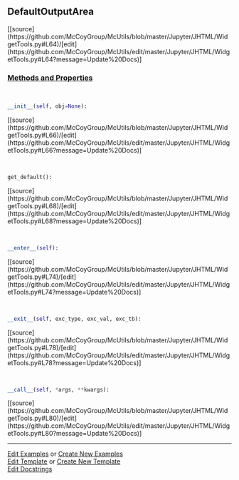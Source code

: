 ## <a id="McUtils.Jupyter.JHTML.WidgetTools.DefaultOutputArea">DefaultOutputArea</a> 
<div class="docs-source-link" markdown="1">
[[source](https://github.com/McCoyGroup/McUtils/blob/master/Jupyter/JHTML/WidgetTools.py#L64)/[edit](https://github.com/McCoyGroup/McUtils/edit/master/Jupyter/JHTML/WidgetTools.py#L64?message=Update%20Docs)]
</div>



<div class="collapsible-section">
 <div class="collapsible-section collapsible-section-header" markdown="1">
 
### <a class="collapse-link" data-toggle="collapse" href="#methods">Methods and Properties</a> <a class="float-right" data-toggle="collapse" href="#methods"><i class="fa fa-chevron-down"></i></a>

 </div>
 <div class="collapsible-section collapsible-section-body collapse" id="methods" markdown="1">

<a id="McUtils.Jupyter.JHTML.WidgetTools.DefaultOutputArea.__init__" class="docs-object-method">&nbsp;</a> 
```python
__init__(self, obj=None): 
```
<div class="docs-source-link" markdown="1">
[[source](https://github.com/McCoyGroup/McUtils/blob/master/Jupyter/JHTML/WidgetTools.py#L66)/[edit](https://github.com/McCoyGroup/McUtils/edit/master/Jupyter/JHTML/WidgetTools.py#L66?message=Update%20Docs)]
</div>

<a id="McUtils.Jupyter.JHTML.WidgetTools.DefaultOutputArea.get_default" class="docs-object-method">&nbsp;</a> 
```python
get_default(): 
```
<div class="docs-source-link" markdown="1">
[[source](https://github.com/McCoyGroup/McUtils/blob/master/Jupyter/JHTML/WidgetTools.py#L68)/[edit](https://github.com/McCoyGroup/McUtils/edit/master/Jupyter/JHTML/WidgetTools.py#L68?message=Update%20Docs)]
</div>

<a id="McUtils.Jupyter.JHTML.WidgetTools.DefaultOutputArea.__enter__" class="docs-object-method">&nbsp;</a> 
```python
__enter__(self): 
```
<div class="docs-source-link" markdown="1">
[[source](https://github.com/McCoyGroup/McUtils/blob/master/Jupyter/JHTML/WidgetTools.py#L74)/[edit](https://github.com/McCoyGroup/McUtils/edit/master/Jupyter/JHTML/WidgetTools.py#L74?message=Update%20Docs)]
</div>

<a id="McUtils.Jupyter.JHTML.WidgetTools.DefaultOutputArea.__exit__" class="docs-object-method">&nbsp;</a> 
```python
__exit__(self, exc_type, exc_val, exc_tb): 
```
<div class="docs-source-link" markdown="1">
[[source](https://github.com/McCoyGroup/McUtils/blob/master/Jupyter/JHTML/WidgetTools.py#L78)/[edit](https://github.com/McCoyGroup/McUtils/edit/master/Jupyter/JHTML/WidgetTools.py#L78?message=Update%20Docs)]
</div>

<a id="McUtils.Jupyter.JHTML.WidgetTools.DefaultOutputArea.__call__" class="docs-object-method">&nbsp;</a> 
```python
__call__(self, *args, **kwargs): 
```
<div class="docs-source-link" markdown="1">
[[source](https://github.com/McCoyGroup/McUtils/blob/master/Jupyter/JHTML/WidgetTools.py#L80)/[edit](https://github.com/McCoyGroup/McUtils/edit/master/Jupyter/JHTML/WidgetTools.py#L80?message=Update%20Docs)]
</div>

 </div>
</div>




___

[Edit Examples](https://github.com/McCoyGroup/McUtils/edit/gh-pages/ci/examples/McUtils/Jupyter/JHTML/WidgetTools/DefaultOutputArea.md) or 
[Create New Examples](https://github.com/McCoyGroup/McUtils/new/gh-pages/?filename=ci/examples/McUtils/Jupyter/JHTML/WidgetTools/DefaultOutputArea.md) <br/>
[Edit Template](https://github.com/McCoyGroup/McUtils/edit/gh-pages/ci/docs/McUtils/Jupyter/JHTML/WidgetTools/DefaultOutputArea.md) or 
[Create New Template](https://github.com/McCoyGroup/McUtils/new/gh-pages/?filename=ci/docs/templates/McUtils/Jupyter/JHTML/WidgetTools/DefaultOutputArea.md) <br/>
[Edit Docstrings](https://github.com/McCoyGroup/McUtils/edit/master/Jupyter/JHTML/WidgetTools.py#L64?message=Update%20Docs)
